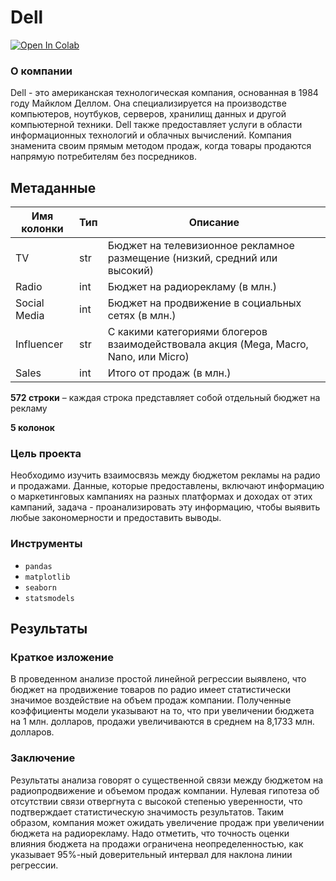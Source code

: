 # **Dell**
<a target="_blank" href="https://colab.research.google.com/github/VsevolodMus/Coursera/blob/main/Google%20Advanced%20Data%20Analytics/%D0%90%D0%BD%D0%B0%D0%BB%D0%B8%D0%B7%20%D1%8D%D1%84%D1%84%D0%B5%D0%BA%D1%82%D0%B8%D0%B2%D0%BD%D0%BE%D1%81%D1%82%D0%B8%20%D1%80%D0%B5%D0%BA%D0%BB%D0%B0%D0%BC%D1%8B%20%D0%B8%20%D0%BF%D1%80%D0%BE%D0%B4%D0%B0%D0%B6/Dell.ipynb">
  <img src="https://colab.research.google.com/assets/colab-badge.svg" alt="Open In Colab"/>
</a>

### О компании

Dell - это американская технологическая компания, основанная в 1984 году Майклом Деллом. Она специализируется на производстве компьютеров, ноутбуков, серверов, хранилищ данных и другой компьютерной техники. Dell также предоставляет услуги в области информационных технологий и облачных вычислений. Компания знаменита своим прямым методом продаж, когда товары продаются напрямую потребителям без посредников.

## Метаданные

| Имя колонки  | Тип | Описание                                                                             |
|--------------|-----|--------------------------------------------------------------------------------------|
| TV           | str | Бюджет на телевизионное рекламное размещение (низкий, средний или высокий)          |
| Radio        | int | Бюджет на радиорекламу (в млн.)                                                      |
| Social Media | int | Бюджет на продвижение в социальных сетях (в млн.)                                    |
| Influencer   | str | С какими категориями блогеров взаимодействовала акция (Mega, Macro, Nano, или Micro) |
| Sales        | int | Итого от продаж (в млн.)                                                             |

**572 строки** – каждая строка представляет собой отдельный бюджет на рекламу

**5 колонок**

### Цель проекта

Необходимо изучить взаимосвязь между бюджетом рекламы на радио и продажами. Данные, которые предоставлены, включают информацию о маркетинговых кампаниях на разных платформах и доходах от этих кампаний, задача - проанализировать эту информацию, чтобы выявить любые закономерности и предоставить выводы.

### Инструменты
- `pandas`
- `matplotlib`
- `seaborn`
- `statsmodels`

## Результаты
### Краткое изложение

В проведенном анализе простой линейной регрессии выявлено, что бюджет на продвижение товаров по радио имеет статистически значимое воздействие на объем продаж компании. Полученные коэффициенты модели указывают на то, что при увеличении бюджета на 1 млн. долларов, продажи увеличиваются в среднем на 8,1733 млн. долларов.

### Заключение

Результаты анализа говорят о существенной связи между бюджетом на радиопродвижение и объемом продаж компании. Нулевая гипотеза об отсутствии связи отвергнута с высокой степенью уверенности, что подтверждает статистическую значимость результатов. Таким образом, компания может ожидать увеличение продаж при увеличении бюджета на радиорекламу. Надо отметить, что точность оценки влияния бюджета на продажи ограничена неопределенностью, как указывает 95%-ный доверительный интервал для наклона линии регрессии.
